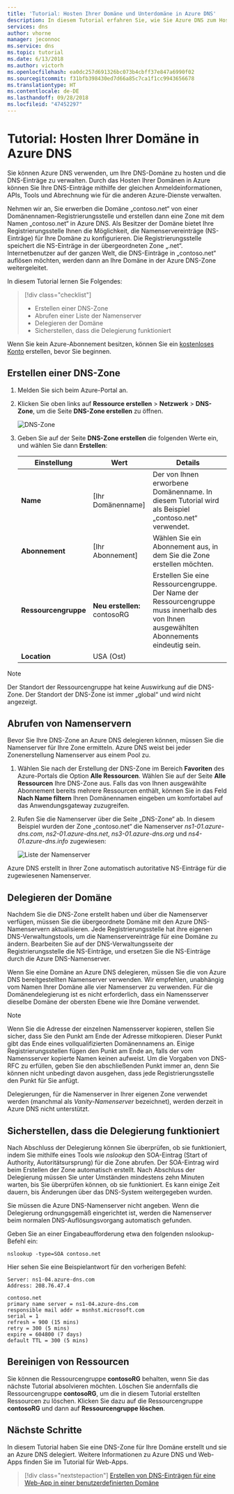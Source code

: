 ```yaml
---
title: 'Tutorial: Hosten Ihrer Domäne und Unterdomäne in Azure DNS'
description: In diesem Tutorial erfahren Sie, wie Sie Azure DNS zum Hosten Ihrer DNS-Zonen konfigurieren.
services: dns
author: vhorne
manager: jeconnoc
ms.service: dns
ms.topic: tutorial
ms.date: 6/13/2018
ms.author: victorh
ms.openlocfilehash: ea0dc257d691326bc073b4cbff37e847a6990f02
ms.sourcegitcommit: f31bfb398430ed7d66a85c7ca1f1cc9943656678
ms.translationtype: HT
ms.contentlocale: de-DE
ms.lasthandoff: 09/28/2018
ms.locfileid: "47452297"
---
```

# <a name="tutorial-host-your-domain-in-azure-dns"></a>Tutorial: Hosten Ihrer Domäne in Azure DNS

Sie können Azure DNS verwenden, um Ihre DNS-Domäne zu hosten und die DNS-Einträge zu verwalten. Durch das Hosten Ihrer Domänen in Azure können Sie Ihre DNS-Einträge mithilfe der gleichen Anmeldeinformationen, APIs, Tools und Abrechnung wie für die anderen Azure-Dienste verwalten. 

Nehmen wir an, Sie erwerben die Domäne „contoso.net“ von einer Domänennamen-Registrierungsstelle und erstellen dann eine Zone mit dem Namen „contoso.net“ in Azure DNS. Als Besitzer der Domäne bietet Ihre Registrierungsstelle Ihnen die Möglichkeit, die Namenservereinträge (NS-Einträge) für Ihre Domäne zu konfigurieren. Die Registrierungsstelle speichert die NS-Einträge in der übergeordneten Zone „.net“. Internetbenutzer auf der ganzen Welt, die DNS-Einträge in „contoso.net“ auflösen möchten, werden dann an Ihre Domäne in der Azure DNS-Zone weitergeleitet.


In diesem Tutorial lernen Sie Folgendes:

> [!div class="checklist"]
> * Erstellen einer DNS-Zone
> * Abrufen einer Liste der Namenserver
> * Delegieren der Domäne
> * Sicherstellen, dass die Delegierung funktioniert


Wenn Sie kein Azure-Abonnement besitzen, können Sie ein [kostenloses Konto](https://azure.microsoft.com/free/?WT.mc_id=A261C142F) erstellen, bevor Sie beginnen.

## <a name="create-a-dns-zone"></a>Erstellen einer DNS-Zone

1. Melden Sie sich beim Azure-Portal an.
1. Klicken Sie oben links auf **Ressource erstellen** > **Netzwerk** > **DNS-Zone**, um die Seite **DNS-Zone erstellen** zu öffnen.

   ![DNS-Zone](./media/dns-delegate-domain-azure-dns/openzone650.png)

1. Geben Sie auf der Seite **DNS-Zone erstellen** die folgenden Werte ein, und wählen Sie dann **Erstellen**:

   | **Einstellung** | **Wert** | **Details** |
   |---|---|---|
   |**Name**|[Ihr Domänenname] |Der von Ihnen erworbene Domänenname. In diesem Tutorial wird als Beispiel „contoso.net“ verwendet.|
   |**Abonnement**|[Ihr Abonnement]|Wählen Sie ein Abonnement aus, in dem Sie die Zone erstellen möchten.|
   |**Ressourcengruppe**|**Neu erstellen:** contosoRG|Erstellen Sie eine Ressourcengruppe. Der Name der Ressourcengruppe muss innerhalb des von Ihnen ausgewählten Abonnements eindeutig sein. |
   |**Location**|USA (Ost)||

> [!NOTE]
> Der Standort der Ressourcengruppe hat keine Auswirkung auf die DNS-Zone. Der Standort der DNS-Zone ist immer „global“ und wird nicht angezeigt.

## <a name="retrieve-name-servers"></a>Abrufen von Namenservern

Bevor Sie Ihre DNS-Zone an Azure DNS delegieren können, müssen Sie die Namenserver für Ihre Zone ermitteln. Azure DNS weist bei jeder Zonenerstellung Namenserver aus einem Pool zu.

1. Wählen Sie nach der Erstellung der DNS-Zone im Bereich **Favoriten** des Azure-Portals die Option **Alle Ressourcen**. Wählen Sie auf der Seite **Alle Ressourcen** Ihre DNS-Zone aus. Falls das von Ihnen ausgewählte Abonnement bereits mehrere Ressourcen enthält, können Sie in das Feld **Nach Name filtern** Ihren Domänennamen eingeben um komfortabel auf das Anwendungsgateway zuzugreifen. 

1. Rufen Sie die Namenserver über die Seite „DNS-Zone“ ab. In diesem Beispiel wurden der Zone „contoso.net“ die Namenserver *ns1-01.azure-dns.com*, *ns2-01.azure-dns.net*, *ns3-01.azure-dns.org* und *ns4-01.azure-dns.info* zugewiesen:

   ![Liste der Namenserver](./media/dns-delegate-domain-azure-dns/viewzonens500.png)

Azure DNS erstellt in Ihrer Zone automatisch autoritative NS-Einträge für die zugewiesenen Namenserver.


## <a name="delegate-the-domain"></a>Delegieren der Domäne

Nachdem Sie die DNS-Zone erstellt haben und über die Namenserver verfügen, müssen Sie die übergeordnete Domäne mit den Azure DNS-Namenservern aktualisieren. Jede Registrierungsstelle hat ihre eigenen DNS-Verwaltungstools, um die Namenservereinträge für eine Domäne zu ändern. Bearbeiten Sie auf der DNS-Verwaltungsseite der Registrierungsstelle die NS-Einträge, und ersetzen Sie die NS-Einträge durch die Azure DNS-Namenserver.

Wenn Sie eine Domäne an Azure DNS delegieren, müssen Sie die von Azure DNS bereitgestellten Namenserver verwenden. Wir empfehlen, unabhängig vom Namen Ihrer Domäne alle vier Namenserver zu verwenden. Für die Domänendelegierung ist es nicht erforderlich, dass ein Namensserver dieselbe Domäne der obersten Ebene wie Ihre Domäne verwendet.

> [!NOTE]
> Wenn Sie die Adresse der einzelnen Namensserver kopieren, stellen Sie sicher, dass Sie den Punkt am Ende der Adresse mitkopieren. Dieser Punkt gibt das Ende eines vollqualifizierten Domänennamens an. Einige Registrierungsstellen fügen den Punkt am Ende an, falls der vom Namensserver kopierte Namen keinen aufweist. Um die Vorgaben von DNS-RFC zu erfüllen, geben Sie den abschließenden Punkt immer an, denn Sie können nicht unbedingt davon ausgehen, dass jede Registrierungsstelle den Punkt für Sie anfügt.

Delegierungen, für die Namenserver in Ihrer eigenen Zone verwendet werden (manchmal als *Vanity-Namenserver* bezeichnet), werden derzeit in Azure DNS nicht unterstützt.

## <a name="verify-that-the-delegation-is-working"></a>Sicherstellen, dass die Delegierung funktioniert

Nach Abschluss der Delegierung können Sie überprüfen, ob sie funktioniert, indem Sie mithilfe eines Tools wie *nslookup* den SOA-Eintrag (Start of Authority, Autoritätsursprung) für die Zone abrufen. Der SOA-Eintrag wird beim Erstellen der Zone automatisch erstellt. Nach Abschluss der Delegierung müssen Sie unter Umständen mindestens zehn Minuten warten, bis Sie überprüfen können, ob sie funktioniert. Es kann einige Zeit dauern, bis Änderungen über das DNS-System weitergegeben wurden.

Sie müssen die Azure DNS-Namenserver nicht angeben. Wenn die Delegierung ordnungsgemäß eingerichtet ist, werden die Namenserver beim normalen DNS-Auflösungsvorgang automatisch gefunden.

Geben Sie an einer Eingabeaufforderung etwa den folgenden nslookup-Befehl ein:

```
nslookup -type=SOA contoso.net
```

Hier sehen Sie eine Beispielantwort für den vorherigen Befehl:

```
Server: ns1-04.azure-dns.com
Address: 208.76.47.4

contoso.net
primary name server = ns1-04.azure-dns.com
responsible mail addr = msnhst.microsoft.com
serial = 1
refresh = 900 (15 mins)
retry = 300 (5 mins)
expire = 604800 (7 days)
default TTL = 300 (5 mins)
```

## <a name="clean-up-resources"></a>Bereinigen von Ressourcen

Sie können die Ressourcengruppe **contosoRG** behalten, wenn Sie das nächste Tutorial absolvieren möchten. Löschen Sie andernfalls die Ressourcengruppe **contosoRG**, um die in diesem Tutorial erstellten Ressourcen zu löschen. Klicken Sie dazu auf die Ressourcengruppe **contosoRG** und dann auf **Ressourcengruppe löschen**. 

## <a name="next-steps"></a>Nächste Schritte

In diesem Tutorial haben Sie eine DNS-Zone für Ihre Domäne erstellt und sie an Azure DNS delegiert. Weitere Informationen zu Azure DNS und Web-Apps finden Sie im Tutorial für Web-Apps.

> [!div class="nextstepaction"]
> [Erstellen von DNS-Einträgen für eine Web-App in einer benutzerdefinierten Domäne](./dns-web-sites-custom-domain.md)
